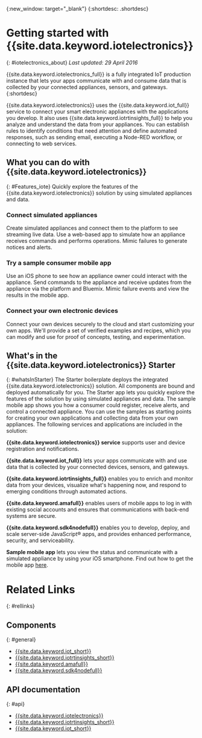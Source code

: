 {:new_window: target="_blank"}
{:shortdesc: .shortdesc}

# Getting started with {{site.data.keyword.iotelectronics}}
{: #iotelectronics_about}
*Last updated: 29 April 2016*

{{site.data.keyword.iotelectronics_full}} is a fully integrated IoT production instance that lets your apps communicate with and consume data that is collected by your connected appliances, sensors, and gateways.
{:shortdesc}

{{site.data.keyword.iotelectronics}} uses the {{site.data.keyword.iot_full}} service to connect your smart electronic appliances with the applications you develop. It also uses  {{site.data.keyword.iotrtinsights_full}} to help you analyze and understand the data from your appliances. You can establish rules to identify conditions that need attention and define automated responses, such as sending email, executing a Node-RED workflow, or connecting to web services.  

## What you can do with {{site.data.keyword.iotelectronics}}
{: #Features_iote}
Quickly explore the features of the {{site.data.keyword.iotelectronics}} solution by using simulated appliances and data.

### Connect simulated appliances
Create simulated appliances and connect them to the platform to see streaming live data. Use a web-based app to simulate how an appliance receives commands and performs operations. Mimic failures to generate notices and alerts.

### Try a sample consumer mobile app
Use an iOS phone to see how an appliance owner could interact with the appliance. Send commands to the appliance and receive updates from the appliance via the platform and Bluemix. Mimic failure events and view the results in the mobile app.

### Connect your own electronic devices
Connect your own devices securely to the cloud and start customizing your own apps. We'll provide a set of verified examples and recipes, which you can modify and use for proof of concepts, testing, and experimentation.

## What's in the {{site.data.keyword.iotelectronics}} Starter
{: #whatsInStarter}
The Starter boilerplate deploys the integrated {{site.data.keyword.iotelectronics}} solution.  All components are bound and deployed automatically for you. The Starter app lets you quickly explore the features of the solution by using simulated appliances and data. The sample mobile app shows you how a consumer could register, receive alerts, and control a connected appliance. You can use the samples as starting points for creating your own applications and collecting data from your own appliances. The following services and applications are included in the solution:

**{{site.data.keyword.iotelectronics}} service** supports user and device registration and notifications.

**{{site.data.keyword.iot_full}}** lets your apps communicate with and use data that is collected by your connected devices, sensors, and gateways.

**{{site.data.keyword.iotrtinsights_full}}** enables you to enrich and monitor data from your devices, visualize what's happening now, and respond to emerging conditions through automated actions.

**{{site.data.keyword.amafull}}** enables users of mobile apps to log in with existing social accounts and ensures that communications with back-end systems are secure.

**{{site.data.keyword.sdk4nodefull}}** enables you to develop, deploy, and scale server-side JavaScript&reg; apps, and provides enhanced performance, security, and serviceability.

**Sample mobile app** lets you view the status and communicate with a simulated appliance by using your iOS smartphone. Find out how to get the mobile app [here](iotelectronics_config_mobile.html).

<!--
## Getting started with the sample mobile app
{: #iotforelectronics_getmobileapp}

The {{site.data.keyword.iotelectronics}} sample mobile app lets you receive alerts, send commands, and see the status of your simulated appliances. To get started you must download the app, connect the app to your  {{site.data.keyword.iotelectronics}} Bluemix environment, and then register a simulated appliance. For instructions, see the following sections.

### Downloading the mobile app
To download the mobile app, download and install it on your phone from the Apple App store.  

On your phone, open the App store and search for "ibm iot". Choose **IBM IoT for Electronics** and install. Alternatively, you can install it to your phone by using [iTunes](https://itunes.apple.com/us/app/ibm-iot-for-electronics/id1103404928?ls=1&mt=8).

### Connecting the mobile app
{: #iot4e_connecting_mobile}

To view your simulated devices on your mobile app, you must connect the mobile app to your {{site.data.keyword.iotelectronics}} Bluemix environment.

To connect the mobile app, follow these steps:

  1. On your computer, start your {{site.data.keyword.iotelectronics}} application and click **View App** to display the Starter app.  
  2. Start the consumer app experience by selecting **Consumer App**.
  3. Scroll to the QR code located beneath the heading "In the mobile app on your phone, you'll be asked to scan QR Codes".
  4. On your phone, start the mobile app and tap **Get Started**.
  5. Scroll through the walkthrough, and then click **Try It Out**.
  3. Click the image of a QR code. Enter login credentials when prompted. Your user ID and password can be any length. Be sure to remember what you chose for future sessions.
  4. Select **QR Code scanner**. Scan the QR code on your computer. Your mobile app is now connected to your environment.


### Registering an appliance
{: #iot4e_adding_appliance}

To view appliance status and receive notifications, you must register an  appliance on your mobile app.

To register an appliance, follow these steps:

  1. In the Starter app on your computer, scroll to a simulated washer and click it to display its data and QR code. (If no washer exists, create one by clicking the plus sign.)
  2.	On your phone, register your devices, as follows:
    - To register your first device, select **QR code scanner**.  Scan the QR code of your washer, then click **Register**. The device is displayed in the mobile app.
    - To register another device, click the plus sign on the Appliances Overview page, and then select **QR code scanner**. Scan the QR code of your washer, then click **Register**. The device is displayed in the mobile app.
  3. After your device is registered, you can see the status of the washer on your phone and on your computer.  On your phone, select **Start wash** to start a wash cycle. You can see the changing washer status on both your phone and your computer.
  4. On your computer, select a problem with the washer (such as Board Failure or Strong Vibration).  The problem sends an alert to your iPhone that shows your washer is unavailable.  On your computer, select **Fix machine** to correct the problem. You can see the changing status on both your phone and your computer.
-->

# Related Links
{: #rellinks}
## Components
{: #general}
* [{{site.data.keyword.iot_short}}](https://new-console.ng.bluemix.net/docs/services/IoT/index.html#gettingstartedtemplate)
* [{{site.data.keyword.iotrtinsights_short}}](https://new-console.ng.bluemix.net/docs/services/iotrtinsights/index.html)   
* [{{site.data.keyword.amafull}}](https://new-console.ng.bluemix.net/docs/services/mobileaccess/index.html)
* [{{site.data.keyword.sdk4nodefull}}](https://new-console.ng.bluemix.net/docs/runtimes/nodejs/index.html#nodejs_runtime)


## API documentation
{: #api}
*  [{{site.data.keyword.iotelectronics}}](http://ibmiotforelectronics.mybluemix.net/public/iot4eregistrationapi.html)  
* [{{site.data.keyword.iotrtinsights_short}}](https://iotrti-prod.mam.ibmserviceengage.com/apidoc/)
* [{{site.data.keyword.iot_short}}](https://developer.ibm.com/iotfoundation/recipes/api-documentation/)
